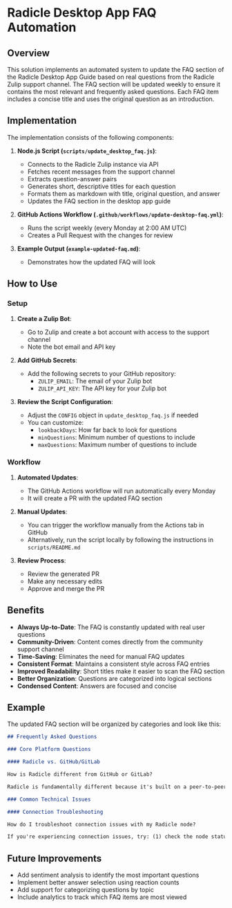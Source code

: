 # Radicle Desktop App FAQ Automation

## Overview

This solution implements an automated system to update the FAQ section of the Radicle Desktop App Guide based on real questions from the Radicle Zulip support channel. The FAQ section will be updated weekly to ensure it contains the most relevant and frequently asked questions. Each FAQ item includes a concise title and uses the original question as an introduction.

## Implementation

The implementation consists of the following components:

1. **Node.js Script (`scripts/update_desktop_faq.js`)**:

   - Connects to the Radicle Zulip instance via API
   - Fetches recent messages from the support channel
   - Extracts question-answer pairs
   - Generates short, descriptive titles for each question
   - Formats them as markdown with title, original question, and answer
   - Updates the FAQ section in the desktop app guide

2. **GitHub Actions Workflow (`.github/workflows/update-desktop-faq.yml`)**:

   - Runs the script weekly (every Monday at 2:00 AM UTC)
   - Creates a Pull Request with the changes for review

3. **Example Output (`example-updated-faq.md`)**:
   - Demonstrates how the updated FAQ will look

## How to Use

### Setup

1. **Create a Zulip Bot**:

   - Go to Zulip and create a bot account with access to the support channel
   - Note the bot email and API key

2. **Add GitHub Secrets**:

   - Add the following secrets to your GitHub repository:
     - `ZULIP_EMAIL`: The email of your Zulip bot
     - `ZULIP_API_KEY`: The API key for your Zulip bot

3. **Review the Script Configuration**:
   - Adjust the `CONFIG` object in `update_desktop_faq.js` if needed
   - You can customize:
     - `lookbackDays`: How far back to look for questions
     - `minQuestions`: Minimum number of questions to include
     - `maxQuestions`: Maximum number of questions to include

### Workflow

1. **Automated Updates**:

   - The GitHub Actions workflow will run automatically every Monday
   - It will create a PR with the updated FAQ section

2. **Manual Updates**:

   - You can trigger the workflow manually from the Actions tab in GitHub
   - Alternatively, run the script locally by following the instructions in `scripts/README.md`

3. **Review Process**:
   - Review the generated PR
   - Make any necessary edits
   - Approve and merge the PR

## Benefits

- **Always Up-to-Date**: The FAQ is constantly updated with real user questions
- **Community-Driven**: Content comes directly from the community support channel
- **Time-Saving**: Eliminates the need for manual FAQ updates
- **Consistent Format**: Maintains a consistent style across FAQ entries
- **Improved Readability**: Short titles make it easier to scan the FAQ section
- **Better Organization**: Questions are categorized into logical sections
- **Condensed Content**: Answers are focused and concise

## Example

The updated FAQ section will be organized by categories and look like this:

```markdown
## Frequently Asked Questions

### Core Platform Questions

#### Radicle vs. GitHub/GitLab

How is Radicle different from GitHub or GitLab?

Radicle is fundamentally different because it's built on a peer-to-peer architecture. There is no central server or company controlling your data. Your repositories exist on your device and are shared directly with collaborators.

### Common Technical Issues

#### Connection Troubleshooting

How do I troubleshoot connection issues with my Radicle node?

If you're experiencing connection issues, try: (1) check the node status indicator, (2) restart the app, (3) ensure your firewall isn't blocking port 8776, and (4) verify your internet connection...
```

## Future Improvements

- Add sentiment analysis to identify the most important questions
- Implement better answer selection using reaction counts
- Add support for categorizing questions by topic
- Include analytics to track which FAQ items are most viewed
